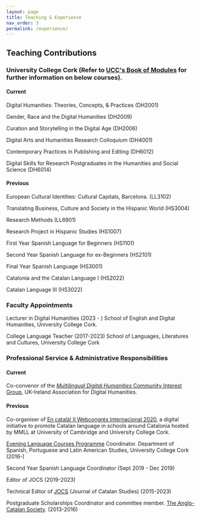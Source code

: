```yaml
---
layout: page
title: Teaching & Experience
nav_order: 3
permalink: /experience/
---
```


## Teaching Contributions


### University College Cork (Refer to [UCC's Book of Modules](https://ucc-ie-public.courseleaf.com/modules/) for further information on below courses).

#### Current

Digital Humanities: Theories, Concepts, & Practices (DH2001)

Gender, Race and the Digital Humanities (DH2009)

Curation and Storytelling in the Digital Age (DH2006)

Digital Arts and Humanities Research Colloquium (DH4001)

Contemporary Practices in Publishing and Editing (DH6012)

Digital Skills for Research Postgraduates in the Humanities and Social Science (DH6014)


#### Previous

European Cultural Identities: Cultural Capitals, Barcelona. (LL3102)

Translating Business, Culture and Society in the Hispanic World (HS3004)

Research Methods (LL6901)

Research Project in Hispanic Studies (HS1007)

First Year Spanish Language for Beginners (HS1101)

Second Year Spanish Language for ex-Beginners (HS2101)

Final Year Spanish Language (HS3001)

Catalonia and the Catalan Language I (HS2022)

Catalan Language III (HS3022)


### Faculty Appointments

Lecturer in Digital Humanities (2023 - )
School of English and Digital Humanities, University College Cork.

College Language Teacher (2017-2023)
School of Languages, Literatures and Cultures, University College Cork


### Professional Service & Administrative Responsibilities

#### Current

Co-convenor of the [_Multilingual Digital Humanities_ Community Interest Group](https://digitalhumanities-uk-ie.org/community-interest-groups/multilingual-dh/), UK-Ireland Association for Digital Humanities.

#### Previous

Co-organiser of [En català! II Webcongrés Internacional 2020](https://encatala.vives.org/), a digital initiative to promote Catalan language in schools around Catalonia hosted by MMLL at University of Cambridge and University College Cork.

[Evening Language Courses Programme](http://uccsplaslang.ucc.ie/) Coordinator. Department of Spanish, Portuguese and Latin American Studies, University College Cork (2016-)

Second Year Spanish Language Coordinator (Sept 2019 - Dec 2019)

Editor of JOCS (2019-2023)

Technical Editor of [JOCS](http://jocs.anglo-catalan.org/ojsnew/index.php/jocs/index) (Journal of Catalan Studies) (2015-2023)

Postgraduate Scholarships Coordinator and committee member. [The Anglo-Catalan Society](https://www.anglo-catalan.org/). (2013-2016)   


